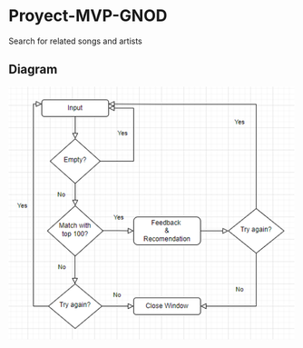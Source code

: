 # Proyect-MVP-GNOD
Search for related songs and artists


## Diagram

![front page](https://github.com/AgustinCarcelen/Proyect-MVP-GNOD/blob/33e3cfaefd8569f0e92aebb63ec30941e78190ef/Images/diagram2.PNG)
